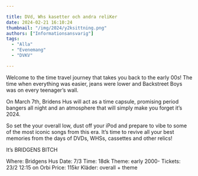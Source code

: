 ```yaml
---

title: DVd, Whs kasetter och andra reliKer
date: 2024-02-21 16:10:24
thumbnail: "/img/2024/y2ksittning.png"
authors: ["Informationsansvarig"]
tags: 
  - "Alla"
  - "Evenemang"
  - "DVKV"

---
```

Welcome to the time travel journey that takes you back to the early 00s! The time when everything was easier, jeans were lower and Backstreet Boys was on every teenager’s wall.

On March 7th, Bridens Hus will act as a time capsule, promising period bangers all night and an atmosphere that will simply make you forget it’s 2024.

So set the your overall low, dust off your iPod and prepare to vibe to some of the most iconic songs from this era. It’s time to revive all your best memories from the days of DVDs, WHSs, cassettes and other relics!

It’s BRIDGENS BITCH

Where: Bridgens Hus
Date: 7/3 Time: 18dk
Theme: early 2000-
Tickets: 23/2 12:15 on Orbi
Price: 115kr
Kläder: overall + theme